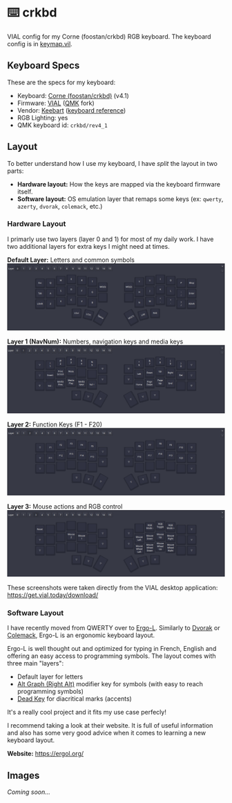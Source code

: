 # ⌨️ crkbd

VIAL config for my Corne (foostan/crkbd) RGB keyboard. 
The keyboard config is in [keymap.vil](./keymap.vil).

## Keyboard Specs

These are the specs for my keyboard:
- Keyboard: [Corne (foostan/crkbd)](https://github.com/foostan/crkbd) (v4.1)
- Firmware: [VIAL](https://get.vial.today/) ([QMK](https://github.com/qmk/qmk_firmware) fork)
- Vendor: [Keebart](https://www.keebart.com/) ([keyboard reference](https://www.keebart.com/products/corne))
- RGB Lighting: yes
- QMK keyboard id: `crkbd/rev4_1`

## Layout

To better understand how I use my keyboard, I have *split* the layout in two parts:
- **Hardware layout:** How the keys are mapped via the keyboard firmware itself.
- **Software layout:** OS emulation layer that remaps some keys (ex: `qwerty`, `azerty`, `dvorak`, `colemack`, etc.)

### Hardware Layout

I primarly use two layers (layer 0 and 1) for most of my daily work.
I have two additional layers for extra keys I might need at times.

**Default Layer:** Letters and common symbols
![Default Layer (Layer 0)](./images/layer_0.png)

**Layer 1 (NavNum):** Numbers, navigation keys and media keys
![Layer 1](./images/layer_1.png)

**Layer 2:** Function Keys (F1 - F20)
![Layer 2](./images/layer_2.png)

**Layer 3:** Mouse actions and RGB control
![Layer 3](./images/layer_3.png)

These screenshots were taken directly from the VIAL desktop application: https://get.vial.today/download/

### Software Layout

I have recently moved from QWERTY over to [Ergo-L](https://ergol.org/).
Similarly to [Dvorak](https://en.wikipedia.org/wiki/Dvorak_keyboard_layout) or [Colemack](https://en.wikipedia.org/wiki/Colemak), Ergo-L is an ergonomic keyboard layout.

Ergo-L is well thought out and optimized for typing in French, English and offering an easy access to programming symbols.
The layout comes with three main "layers":
- Default layer for letters
- [Alt Graph (Right Alt)](https://en.wikipedia.org/wiki/AltGr_key) modifier key for symbols (with easy to reach programming symbols)
- [Dead Key](https://en.wikipedia.org/wiki/Dead_key) for diacritical marks (accents)

It's a really cool project and it fits my use case perfecly!

I recommend taking a look at their website. It is full of useful information and also has some very good advice when it comes to learning a new keyboard layout.

**Website:** https://ergol.org/

## Images

*Coming soon...*
